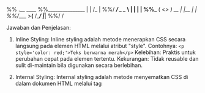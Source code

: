 
%%                    .__     ____ 
%%_______________  |  |   /_   |
%%/  ___/  _ \__  \ |  |    |   |
%%\___ (  <_> ) __ \|  |__  |   |
%%/____  >____(____  /____/  |___|
%%\/          \/             


Jawaban dan Penjelasan:

1. Inline Styling:
   Inline styling adalah metode menerapkan CSS secara langsung pada elemen HTML melalui atribut "style". Contohnya:
   `<p style='color: red;'>Teks berwarna merah</p>`
   Kelebihan: Praktis untuk perubahan cepat pada elemen tertentu.
   Kekurangan: Tidak reusable dan sulit di-maintain bila digunakan secara berlebihan.

1. Internal Styling:
   Internal styling adalah metode menyematkan CSS di dalam dokumen HTML melalui tag <style> yang ditempatkan di bagian <head>.
   Contohnya:
    ```html
     <html>
       <head>
         <style>
           p { color: blue; }
         </style>
       </head>
       <body>
         <p>Teks berwarna biru</p>
       </body>
     </html>```

   Kelebihan: Memudahkan pengaturan style khusus untuk satu halaman.
   Kekurangan: Hanya berlaku di halaman tersebut dan tidak bisa digunakan ulang di halaman lain.

3. External Styling:
   External styling adalah metode memisahkan CSS ke file eksternal (misalnya, style.css) dan menghubungkannya ke dokumen HTML menggunakan tag <link>.
   Contohnya:
```html
   <html>
     <head>
       <link rel="stylesheet" type="text/css" href="style.css">
     </head>
     <body>
       <p>Teks berwarna hijau</p>
     </body>
   </html>
```
   Kelebihan: Memudahkan pemeliharaan dan penggunaan ulang style di banyak halaman.
   Kekurangan: Memerlukan file tambahan dan dapat menambah jumlah request HTTP.
   
   

//
//                    .__    ________  
//   _______________  |  |   \_____  \ 
//  /  ___/  _ \__  \ |  |    /  ____/ 
//  \___ (  <_> ) __ \|  |__ /       \ 
// /____  >____(____  /____/ \_______ \
//      \/          \/               \/


15 properti dalam CSS:

1. color:
   - Digunakan untuk menentukan warna teks dari sebuah elemen.

2. background-color:
   - Menetapkan warna latar belakang elemen.

3. font-size:
   - Mengatur ukuran huruf teks dalam elemen.

4. font-family:
   - Menentukan jenis huruf (font) yang digunakan.

5. margin:
   - Menetapkan ruang luar (jarak) di sekitar elemen.

6. padding:
   - Mengatur jarak antara konten elemen dengan batas (border) elemen.

7. border:
   - Menambahkan garis tepi di sekitar elemen. Dapat mengatur ketebalan, jenis garis, dan warnanya.

8. display:
   - Menentukan cara elemen ditampilkan (contoh: block, inline, flex, grid).

9. position:
   - Menyediakan metode untuk mengatur posisi elemen (relative, absolute, fixed, sticky).

10. width:
    - Mengatur lebar elemen.

11. height:
    - Mengatur tinggi elemen.

12. text-align:
    - Mengatur perataan teks secara horizontal di dalam elemen (misal: left, right, center, justify).

13. line-height:
    - Mengatur jarak antar garis dalam teks, membantu mengoptimalkan keterbacaan.

14. opacity:
    - Mengontrol tingkat transparansi elemen, dengan nilai antara 0 (transparan) hingga 1 (opaque).

15. transition:
    - Menyediakan efek transisi halus ketika satu atau lebih properti berubah nilainya.

Contoh penggunaan dalam CSS:
  
```css
  .contoh {
      color: #333;
      background-color: #f9f9f9;
      font-size: 16px;
      font-family: Arial, sans-serif;
      margin: 20px;
      padding: 10px;
      border: 1px solid #ccc;
      display: block;
      position: relative;
      width: 100%;
      height: auto;
      text-align: center;
      line-height: 1.5;
      opacity: 0.9;
      transition: all 0.3s ease;
  }
```
